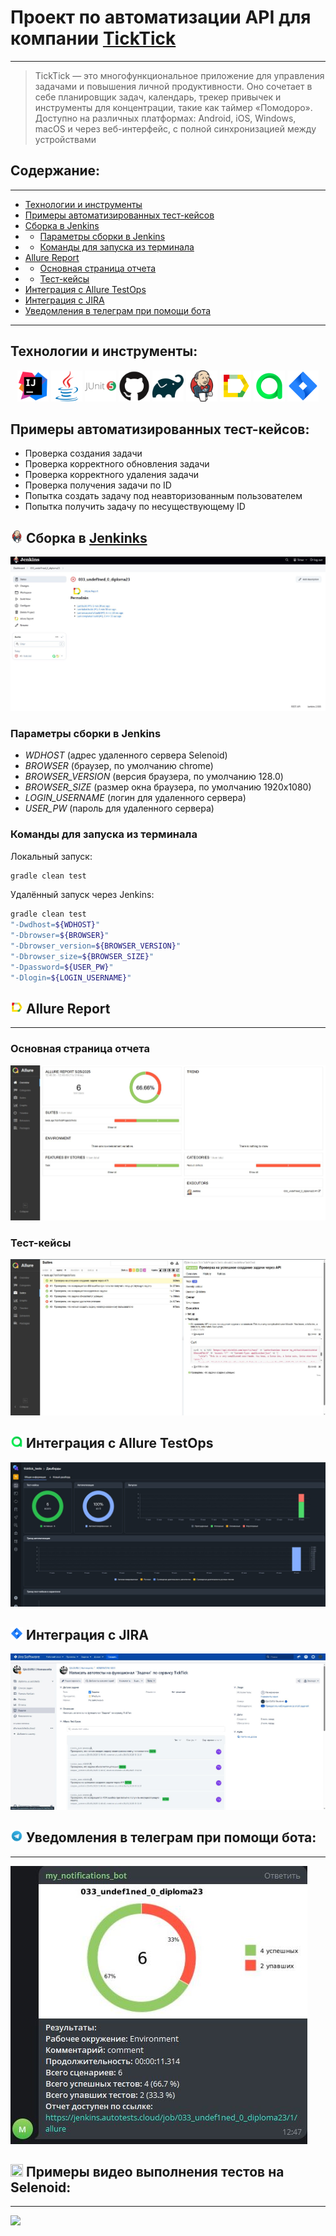 # Проект по автоматизации API для компании [TickTick](https://ticktick.com/)
____

> TickTick — это многофункциональное приложение для управления задачами и повышения личной продуктивности. Оно сочетает в себе планировщик задач, календарь, трекер привычек и инструменты для концентрации, такие как таймер «Помодоро». Доступно на различных платформах: Android, iOS, Windows, macOS и через веб-интерфейс, с полной синхронизацией между устройствами

## Содержание:
___

- <a href="#tools">Технологии и инструменты</a>
- <a href="#cases">Примеры автоматизированных тест-кейсов</a>
- <a href="#jenkins">Сборка в Jenkins</a>
- - <a href="#jenkins-params">Параметры сборки в Jenkins</a>
- - <a href="#commands">Команды для запуска из терминала</a>
- <a href="#allure">Allure Report</a>
- - <a href="#allure-report">Основная страница отчета</a>
- - <a href="#allure-cases">Тест-кейсы</a>
- <a href="#testops">Интеграция с Allure TestOps</a>
- <a href="#jira">Интеграция с JIRA</a>
- <a href="#telegram">Уведомления в телеграм при помощи бота</a>
___

<a id="tools"></a>
## Технологии и инструменты:
<p align="center">
<a href="https://www.jetbrains.com/idea/"><img src="media/intellij-original.svg" width="50" height="50" /></a>
<a href="https://www.java.com/"><img src="media/java-original.svg" width="50" height="50" /></a>
<a href="https://junit.org/junit5/"><img src="media/junit-original-wordmark.svg" width="50" height="50" /></a>
<a href="https://github.com/"><img src="media/github-original.svg" width="50" height="50" /></a>
<a href="https://gradle.org/"><img src="media/gradle-original.svg" width="50" height="50" /></a>
<a href="https://www.jenkins.io/"><img src="media/jenkins-original.svg" width="50" height="50" /></a>
<a href="https://allurereport.org/"><img src="media/Allure.svg" width="50" height="50" /></a>
<a href="https://qameta.io/"><img src="media/qameta.svg" width="50" height="50" /></a>
<a href="https://www.atlassian.com/software/jira"><img src="media/Jira.svg" width="50" height="50" /></a>
</p>

<a id="cases"></a>
## Примеры автоматизированных тест-кейсов:
- Проверка создания задачи
- Проверка корректного обновления задачи
- Проверка корректного удаления задачи
- Проверка получения задачи по ID
- Попытка создать задачу под неавторизованным пользователем
- Попытка получить задачу по несуществующему ID

<a id="jenkins"></a>
## <img src="media/jenkins-original.svg" width="20" height="20" /> Сборка в [Jenkinks](https://jenkins.autotests.cloud/job/033_undef1ned_0_hw14/)
<img src="media/jenkins.jpg"/>

<a id="jenkins-params"></a>
### Параметры сборки в Jenkins
- *WDHOST* (адрес удаленного сервера Selenoid)
- *BROWSER* (браузер, по умолчанию chrome)
- *BROWSER_VERSION* (версия браузера, по умолчанию 128.0)
- *BROWSER_SIZE* (размер окна браузера, по умолчанию 1920x1080)
- *LOGIN_USERNAME* (логин для удаленного сервера)
- *USER_PW* (пароль для удаленного сервера)

<a id="commands"></a>
### Команды для запуска из терминала

Локальный запуск:
```bash
gradle clean test
```

Удалённый запуск через Jenkins:
```bash
gradle clean test
"-Dwdhost=${WDHOST}"
"-Dbrowser=${BROWSER}"
"-Dbrowser_version=${BROWSER_VERSION}"
"-Dbrowser_size=${BROWSER_SIZE}"
"-Dpassword=${USER_PW}"
"-Dlogin=${LOGIN_USERNAME}"
```

<a id="allure"></a>
## <img src="media/Allure.svg" width="20" height="20" /> Allure Report
___

<a id="allure-report"></a>
### Основная страница отчета
<img src="media/allure-overview.jpg"/>

<a id="allure-cases"></a>
### Тест-кейсы
<img src="media/allure-report.jpg"/>

<a id="testops"></a>
## <img src="media/qameta.svg" width="20" height="20" /> Интеграция с Allure TestOps
<img src="media/allure-testops.jpg"/>

<a id="jira"></a>
## <img src="media/Jira.svg" width="20" height="20" /> Интеграция с JIRA
<img src="media/jira.jpg"/>

<a id="telegram"></a>
## <img src="media/Telegram.svg" width="20" height="20" /> Уведомления в телеграм при помощи бота:
___
<img src="media/telegram-notify.jpg"/>


<a id="video"></a>
## <img src="media/Selenoid.svg" width="20" height="20" /> Примеры видео выполнения тестов на Selenoid:
___
<img src="media/videotest.gif"/>